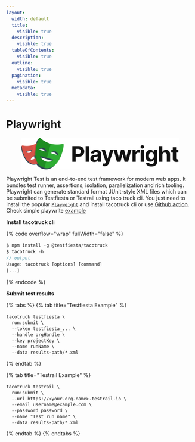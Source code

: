 ```yaml
---
layout:
  width: default
  title:
    visible: true
  description:
    visible: true
  tableOfContents:
    visible: true
  outline:
    visible: true
  pagination:
    visible: true
  metadata:
    visible: true
---
```


# Playwright

<figure><img src="../../../.gitbook/assets/Playwright_Logo.svg" alt=""><figcaption></figcaption></figure>

Playwright Test is an end-to-end test framework for modern web apps. It bundles test runner, assertions, isolation, parallelization and rich tooling. Playwright can generate standard format JUnit-style XML files which can be  submited  to Testfiesta or Testrail using taco truck cli. You just need to install the popular [`Playweight`](https://mochajs.org/#installation)  and install tacotruck  cli or use [Github action](https://github.com/testfiesta/tacotruck-action).  Check simple playwrite  [example](https://github.com/testfiesta/tacotruck-examples/tree/main/demo-playwright-tf) &#x20;

**Install tacotruck cli** &#x20;

{% code overflow="wrap" fullWidth="false" %}
```javascript
$ npm install -g @testfiesta/tacotruck
$ tacotruck -h
// output
Usage: tacotruck [options] [command]
[...]
```
{% endcode %}

**Submit test results**

{% tabs %}
{% tab title="Testfiesta Example" %}
```
tacotruck testfiesta \
  run:submit \
  --token testfiesta_... \
  --handle orgHandle \
  --key projectKey \
  --name runName \
  --data results-path/*.xml
```
{% endtab %}

{% tab title="Testrail Example" %}
```
tacotruck testrail \
  run:submit \
  --url https://<your-org-name>.testrail.io \
  --email username@example.com \
  --password password \
  --name "Test run name" \
  --data results-path/*.xml
```
{% endtab %}
{% endtabs %}
